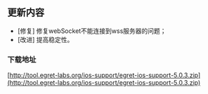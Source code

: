 ## 更新内容

* [修复] 修复webSocket不能连接到wss服务器的问题；
* [改进] 提高稳定性。

### 下载地址

[http://tool.egret-labs.org/ios-support/egret-ios-support-5.0.3.zip](http://tool.egret-labs.org/ios-support/egret-ios-support-5.0.3.zip)